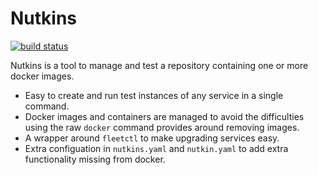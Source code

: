 # Nutkins

[![build status](https://circleci.com/gh/ohjames/nutkins.png)](https://circleci.com/gh/ohjames/nutkins)

Nutkins is a tool to manage and test a repository containing one or more docker images.
 * Easy to create and run test instances of any service in a single command.
 * Docker images and containers are managed to avoid the difficulties using the raw `docker` command provides around removing images.
 * A wrapper around `fleetctl` to make upgrading services easy.
 * Extra configuation in `nutkins.yaml` and `nutkin.yaml` to add extra functionality missing from docker.
